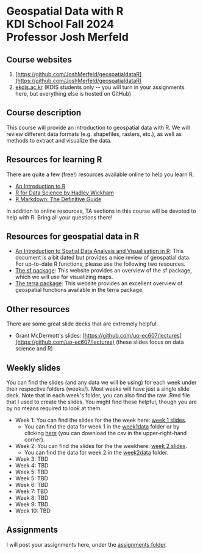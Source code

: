# Geospatial Data with R<br />KDI School Fall 2024<br />Professor Josh Merfeld

## Course websites
1. [https://github.com/JoshMerfeld/geospatialdataR](https://github.com/JoshMerfeld/geospatialdataR)
2. [ekdis.ac.kr](ekdis.ac.kr) (KDIS students only -- you will turn in your assignments here, but everything else is hosted on GitHub)

## Course description

This course will provide an introduction to geospatial data with R. We will review different data formats (e.g. shapefiles, rasters, etc.), as well as methods to extract and visualize the data.


## Resources for learning R

There are quite a few (free!) resources available online to help you learn R. 
- [An Introduction to R](https://cran.r-project.org/doc/manuals/r-release/R-intro.pdf)
- [R for Data Science by Hadley Wickham](https://r4ds.had.co.nz/introduction.html)
- [R Markdown: The Definitive Guide](https://bookdown.org/yihui/rmarkdown/)

In addition to online resources, TA sections in this course will be devoted to help with R. Bring all your questions there!


## Resources for geospatial data in R

- [An Introduction to Spatial Data Analysis and Visualisation in R](https://www.spatialanalysisonline.com/An%20Introduction%20to%20Spatial%20Data%20Analysis%20in%20R.pdf): This document is a bit dated but provides a nice review of geospatial data. For up-to-date R functions, please use the following two resources.
- [The sf package](https://r-spatial.github.io/sf/): This website provides an overview of the sf package, which we will use for visualizing maps.
- [The terra package](https://rspatial.org/pkg/): This website provides an excellent overview of geospatial functions available in the terra package.


## Other resources
There are some great slide decks that are extremely helpful:
- Grant McDermott's slides: [https://github.com/uo-ec607/lectures](https://github.com/uo-ec607/lectures) (these slides focus on data science and R)


## Weekly slides

You can find the slides (and any data we will be using) for each week under their respective folders (weeks/). Most weeks will have just a single slide deck. Note that in each week's folder, you can also find the raw .Rmd file that I used to create the slides. You might find these helpful, though you are by no means required to look at them.

- Week 1: You can find the slides for the the week here: [week 1 slides](https://joshmerfeld.github.io/geospatialdataR/week1both.html).
  - You can find the data for week 1 in the [week1data](week1data) folder or by clicking [here](week1data/data.csv) (you can download the csv in the upper-right-hand corner).
- Week 2:  You can find the slides for the the weekhere:  [week 2 slides](https://joshmerfeld.github.io/geospatialdataR/week2.html).
  - You can find the data for week 2 in the [week2data](week2files) folder.
- Week 3: TBD
- Week 4: TBD
- Week 5: TBD
- Week 5: TBD
- Week 6: TBD
- Week 7: TBD
- Week 8: TBD
- Week 9: TBD
- Week 10: TBD


## Assignments

I will post your assignments here, under the [assignments folder](assignments/).


